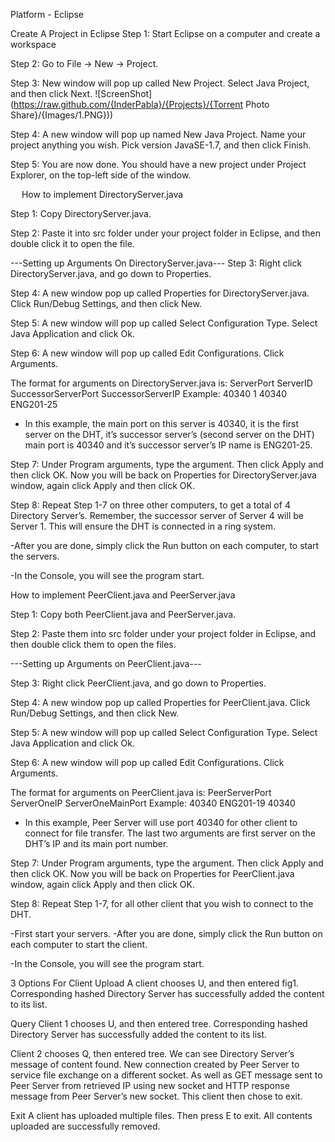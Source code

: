 Platform - Eclipse 

Create A Project in Eclipse
Step 1: Start Eclipse on a computer and create a workspace

Step 2: Go to File -> New -> Project.


Step 3: New window will pop up called New Project. Select Java Project, and then click Next.
![ScreenShot](https://raw.github.com/{InderPabla}/{Projects}/{Torrent Photo Share}/{Images/1.PNG})) 

Step 4: A new window will pop up named New Java Project. Name your project anything you wish. Pick version JavaSE-1.7, and then click Finish. 
 

Step 5: You are now done. You should have a new project under Project Explorer, on the top-left side of the window. 
  

	
 
How to implement DirectoryServer.java

Step 1: Copy DirectoryServer.java.
 

Step 2: Paste it into src folder under your project folder in Eclipse, and then double click it to open the file.
   

---Setting up Arguments On DirectoryServer.java---
Step 3: Right click DirectoryServer.java, and go down to Properties.
 

Step 4: A new window pop up called Properties for DirectoryServer.java. Click Run/Debug Settings, and then click New.
 

Step 5: A new window will pop up called Select Configuration Type. Select Java Application and click Ok.
 

Step 6: A new window will pop up called Edit Configurations. Click Arguments. 
 

The format for arguments on DirectoryServer.java is:
ServerPort ServerID SuccessorServerPort SuccessorServerIP
Example: 40340 1 40340 ENG201-25
-	In this example, the main port on this server is 40340, it is the first server on the DHT, it’s successor server’s (second server on the DHT) main port is 40340 and it’s successor server’s IP name is ENG201-25.

Step 7: Under Program arguments, type the argument. Then click Apply and then click OK. Now you will be back on Properties for DirectoryServer.java window, again click Apply and then click OK.
  

Step 8: Repeat Step 1-7 on three other computers, to get a total of 4 Directory Server’s.
Remember, the successor server of Server 4 will be Server 1. This will ensure the DHT is connected in a ring system. 

-After you are done, simply click the Run button on each computer, to start the servers. 
 

-In the Console, you will see the program start. 
 

How to implement PeerClient.java and PeerServer.java

Step 1: Copy both PeerClient.java and PeerServer.java.
 

Step 2: Paste them into src folder under your project folder in Eclipse, and then double click them to open the files.
  

	
---Setting up Arguments on PeerClient.java---
	
Step 3: Right click PeerClient.java, and go down to Properties.
 


Step 4: A new window pop up called Properties for PeerClient.java. Click Run/Debug Settings, and then click New.
 

Step 5: A new window will pop up called Select Configuration Type. Select Java Application and click Ok.
 

Step 6: A new window will pop up called Edit Configurations. Click Arguments. 
 

The format for arguments on PeerClient.java is:
PeerServerPort ServerOneIP ServerOneMainPort
Example: 40340 ENG201-19 40340
-	In this example, Peer Server will use port 40340 for other client to connect for file transfer. The last two arguments are first server on the DHT’s IP and its main port number.

Step 7: Under Program arguments, type the argument. Then click Apply and then click OK. Now you will be back on Properties for PeerClient.java window, again click Apply and then click OK.
   


Step 8: Repeat Step 1-7, for all other client that you wish to connect to the DHT.

-First start your servers. 
-After you are done, simply click the Run button on each computer to start the client. 
 

-In the Console, you will see the program start. 
 

3 Options For Client
Upload 
A client chooses U, and then entered fig1. Corresponding hashed Directory Server has successfully added the content to its list.   
 
Query
Client 1 chooses U, and then entered tree. Corresponding hashed Directory Server has successfully added the content to its list.   
 
Client 2 chooses Q, then entered tree.  We can see Directory Server’s message of content found. New connection created by Peer Server to service file exchange on a different socket. As well as GET message sent to Peer Server from retrieved IP using new socket and HTTP response message from Peer Server’s new socket. This client then chose to exit. 
 
Exit
A client has uploaded multiple files. Then press E to exit. All contents uploaded are successfully removed.
 
